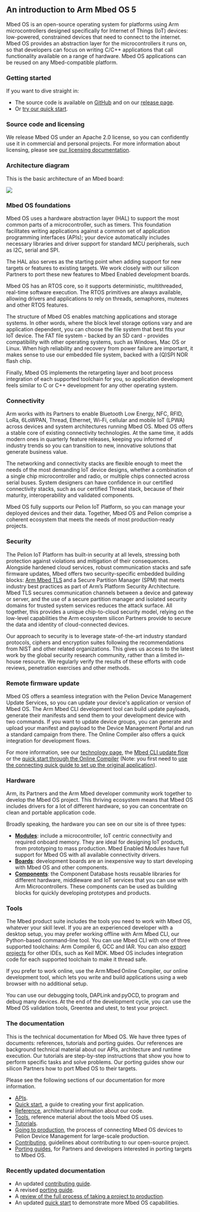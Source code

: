 ## An introduction to Arm Mbed OS 5

Mbed OS is an open-source operating system for platforms using Arm microcontrollers designed specifically for Internet of Things (IoT) devices: low-powered, constrained devices that need to connect to the internet. Mbed OS provides an abstraction layer for the microcontrollers it runs on, so that developers can focus on writing C/C++ applications that call functionality available on a range of hardware. Mbed OS applications can be reused on any Mbed-compatible platform.

### Getting started

If you want to dive straight in:

- The source code is available on [GitHub](https://github.com/ARMmbed/mbed-os) and on our [release page](https://os.mbed.com/releases/).
- Or [try our quick start](../quick-start/index.html).

### Source code and licensing

We release Mbed OS under an Apache 2.0 license, so you can confidently use it in commercial and personal projects. For more information about licensing, please see [our licensing documentation](../contributing/license.html).

### Architecture diagram

This is the basic architecture of an Mbed board:

<span class="images">![](https://s3-us-west-2.amazonaws.com/mbed-os-docs-images/Mbed_OS_diagram_for_intro.png)</span>

### Mbed OS foundations

Mbed OS uses a hardware abstraction layer (HAL) to support the most common parts of a microcontroller, such as timers. This foundation facilitates writing applications against a common set of application programming interfaces (APIs); your device automatically includes necessary libraries and driver support for standard MCU peripherals, such as I2C, serial and SPI.

The HAL also serves as the starting point when adding support for new targets or features to existing targets. We work closely with our silicon Partners to port these new features to Mbed Enabled development boards.

Mbed OS has an RTOS core, so it supports deterministic, multithreaded, real-time software execution. The RTOS primitives are always available, allowing drivers and applications to rely on threads, semaphores, mutexes and other RTOS features.

The structure of Mbed OS enables matching applications and storage systems. In other words, where the block level storage options vary and are application dependent, you can choose the file system that best fits your IoT device. The FAT file system - backed by an SD card - provides compatibility with other operating systems, such as Windows, Mac OS or Linux. When high reliability and recovery from power failure are important, it makes sense to use our embedded file system, backed with a (Q)SPI NOR flash chip.

Finally, Mbed OS implements the retargeting layer and boot process integration of each supported toolchain for you, so application development feels similar to C or C++ development for any other operating system.

### Connectivity

Arm works with its Partners to enable Bluetooth Low Energy, NFC, RFID, LoRa, 6LoWPAN, Thread, Ethernet, Wi-Fi, cellular and mobile IoT (LPWA) across devices and system architectures running Mbed OS. Mbed OS offers a stable core of existing connectivity technologies. At the same time, it adds modern ones in quarterly feature releases, keeping you informed of industry trends so you can transition to new, innovative solutions that generate business value.

The networking and connectivity stacks are flexible enough to meet the needs of the most demanding IoT device designs, whether a combination of a single chip microcontroller and radio, or multiple chips connected across serial buses. System designers can have confidence in our certified connectivity stacks, such as our certified Thread stack, because of their maturity, interoperability and validated components.

Mbed OS fully supports our Pelion IoT Platform, so you can manage your deployed devices and their data. Together, Mbed OS and Pelion comprise a coherent ecosystem that meets the needs of most production-ready projects.

### Security

The Pelion IoT Platform has built-in security at all levels, stressing both protection against violations and mitigation of their consequences. Alongside hardened cloud services, robust communication stacks and safe firmware updates, Mbed offers two security-specific embedded building blocks: [Arm Mbed TLS](https://www.mbed.com/en/technologies/security/mbed-tls/) and a Secure Partition Manager (SPM) that meets industry best practices as part of Arm’s Platform Security Architecture. Mbed TLS secures communication channels between a device and gateway or server, and the use of a secure partition manager and isolated security domains for trusted system services reduces the attack surface. All together, this provides a unique chip-to-cloud security model, relying on the low-level capabilities the Arm ecosystem silicon Partners provide to secure the data and identity of cloud-connected devices.

Our approach to security is to leverage state-of-the-art industry standard protocols, ciphers and encryption suites following the recommendations from NIST and other related organizations. This gives us access to the latest work by the global security research community, rather than a limited in-house resource.  We regularly verify the results of these efforts with code reviews, penetration exercises and other methods.

### Remote firmware update

Mbed OS offers a seamless integration with the Pelion Device Management Update Services, so you can update your device's application or version of Mbed OS. The Arm Mbed CLI development tool can build update payloads, generate their manifests and send them to your development device with two commands. If you want to update device groups, you can generate and upload your manifest and payload to the Device Management Portal and run a standard campaign from there. The Online Compiler also offers a quick integration for development flows.

For more information, see our [technology page](../reference/firmware-update-in-mbed-os.html), the [Mbed CLI update flow](../tools/cli-update.html) or the [quick start through the Online Compiler](https://cloud.mbed.com/guides/pelion-firmware-update) (Note: you first need to [use the connecting quick guide to set up the original application](https://cloud.mbed.com/guides/connect-device-to-pelion)).

### Hardware

Arm, its Partners and the Arm Mbed developer community work together to develop the Mbed OS project. This thriving ecosystem means that Mbed OS includes drivers for a lot of different hardware, so you can concentrate on clean and portable application code.

Broadly speaking, the hardware you can see on our site is of three types:

- **[Modules](https://os.mbed.com/modules/)**: include a microcontroller, IoT centric connectivity and required onboard memory. They are ideal for designing IoT products, from prototyping to mass production. Mbed Enabled Modules have full support for Mbed OS with all available connectivity drivers.
- **[Boards](https://os.mbed.com/platforms/)**: development boards are an inexpensive way to start developing with Mbed OS and other components.
- **[Components](https://os.mbed.com/components/)**: the Component Database hosts reusable libraries for different hardware, middleware and IoT services that you can use with Arm Microcontrollers. These components can be used as building blocks for quickly developing prototypes and products.

### Tools

The Mbed product suite includes the tools you need to work with Mbed OS, whatever your skill level. If you are an experienced developer with a desktop setup, you may prefer working offline with Arm Mbed CLI, our Python-based command-line tool. You can use Mbed CLI with one of three supported toolchains: Arm Compiler 6, GCC and IAR. You can also [export projects](../tools/exporting.html) for other IDEs, such as Keil MDK. Mbed OS includes integration code for each supported toolchain to make it thread safe.

If you prefer to work online, use the Arm Mbed Online Compiler, our online development tool, which lets you write and build applications using a web browser with no additional setup.

You can use our debugging tools, DAPLink and pyOCD, to program and debug many devices. At the end of the development cycle, you can use the Mbed OS validation tools, Greentea and utest, to test your project.

### The documentation

This is the technical documentation for Mbed OS. We have three types of documents: references, tutorials and porting guides. Our references are background technical material about our APIs, architecture and runtime execution. Our tutorials are step-by-step instructions that show you how to perform specific tasks and solve problems. Our porting guides show our silicon Partners how to port Mbed OS to their targets.

Please see the following sections of our documentation for more information.

- [APIs](../apis/index.html).
- [Quick start](../quick-start/index.html), a guide to creating your first application.
- [Reference](../reference/index.html), architectural information about our code.
- [Tools](../tools/index.html), reference material about the tools Mbed OS uses.
- [Tutorials](../tutorials/index.html).
- [Going to production](../evaluation-production/index.html), the process of connecting Mbed OS devices to Pelion Device Management for large-scale production.
- [Contributing](../contributing/index.html), guidelines about contributing to our open-source project.
- [Porting guides](../porting/index.html), for Partners and developers interested in porting targets to Mbed OS.

### Recently updated documentation

- An updated [contributing guide](../contributing/index.html).
- A revised [porting guide](../porting/index.html).
- A [review of the full process of taking a project to production](../evaluation-production/index.html).
- An updated [quick start](../quick-start/index.html) to demonstrate more Mbed OS capabilities.
